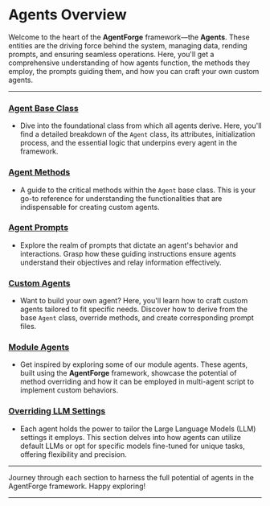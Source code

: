 # Agents Overview

Welcome to the heart of the **AgentForge** framework—the **Agents**. These entities are the driving force behind the system, managing data, rending prompts, and ensuring seamless operations. Here, you'll get a comprehensive understanding of how agents function, the methods they employ, the prompts guiding them, and how you can craft your own custom agents.

---

### **[Agent Base Class](AgentClass.md)**
- Dive into the foundational class from which all agents derive. Here, you'll find a detailed breakdown of the `Agent` class, its attributes, initialization process, and the essential logic that underpins every agent in the framework.

### **[Agent Methods](AgentMethods.md)**
- A guide to the critical methods within the `Agent` base class. This is your go-to reference for understanding the functionalities that are indispensable for creating custom agents.

### **[Agent Prompts](AgentPrompts.md)**
- Explore the realm of prompts that dictate an agent's behavior and interactions. Grasp how these guiding instructions ensure agents understand their objectives and relay information effectively.

### **[Custom Agents](CustomAgents.md)**
- Want to build your own agent? Here, you'll learn how to craft custom agents tailored to fit specific needs. Discover how to derive from the base `Agent` class, override methods, and create corresponding prompt files.

### **[Module Agents](../Modules/ModuleAgents/ModuleAgents.md)**
- Get inspired by exploring some of our module agents. These agents, built using the **AgentForge** framework, showcase the potential of method overriding and how it can be employed in multi-agent script to implement custom behaviors.

### **[Overriding LLM Settings](../Settings/Models.md)**
- Each agent holds the power to tailor the Large Language Models (LLM) settings it employs. This section delves into how agents can utilize default LLMs or opt for specific models fine-tuned for unique tasks, offering flexibility and precision.

---

Journey through each section to harness the full potential of agents in the AgentForge framework. Happy exploring!

---